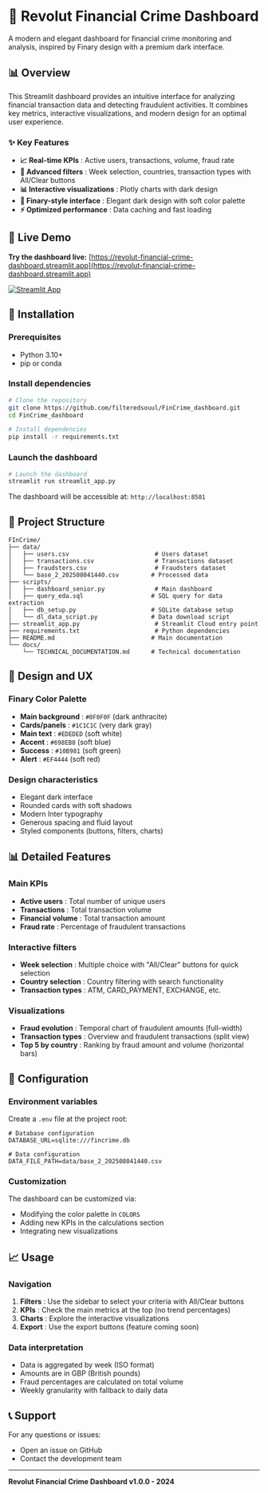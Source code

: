 # 🏦 Revolut Financial Crime Dashboard

A modern and elegant dashboard for financial crime monitoring and analysis, inspired by Finary design with a premium dark interface.

## 📊 Overview

This Streamlit dashboard provides an intuitive interface for analyzing financial transaction data and detecting fraudulent activities. It combines key metrics, interactive visualizations, and modern design for an optimal user experience.

### ✨ Key Features

- **📈 Real-time KPIs** : Active users, transactions, volume, fraud rate
- **🎯 Advanced filters** : Week selection, countries, transaction types with All/Clear buttons
- **📊 Interactive visualizations** : Plotly charts with dark design
- **🎨 Finary-style interface** : Elegant dark design with soft color palette
- **⚡ Optimized performance** : Data caching and fast loading

## 🚀 Live Demo

**Try the dashboard live:** [https://revolut-financial-crime-dashboard.streamlit.app](https://revolut-financial-crime-dashboard.streamlit.app)

[![Streamlit App](https://static.streamlit.io/badges/streamlit_badge_black_white.svg)](https://revolut-financial-crime-dashboard.streamlit.app)

## 🚀 Installation

### Prerequisites
- Python 3.10+
- pip or conda

### Install dependencies

```bash
# Clone the repository
git clone https://github.com/filteredsouul/FinCrime_dashboard.git
cd FinCrime_dashboard

# Install dependencies
pip install -r requirements.txt
```

### Launch the dashboard

```bash
# Launch the dashboard
streamlit run streamlit_app.py
```

The dashboard will be accessible at: `http://localhost:8501`

## 📁 Project Structure

```
FInCrime/
├── data/
│   ├── users.csv                        # Users dataset
│   ├── transactions.csv                 # Transactions dataset
│   ├── fraudsters.csv                   # Fraudsters dataset
│   └── base_2_202508041440.csv         # Processed data
├── scripts/
│   ├── dashboard_senior.py              # Main dashboard
│   ├── query_eda.sql                   # SQL query for data extraction
│   ├── db_setup.py                     # SQLite database setup
│   └── dl_data_script.py               # Data download script
├── streamlit_app.py                     # Streamlit Cloud entry point
├── requirements.txt                     # Python dependencies
├── README.md                           # Main documentation
└── docs/
    └── TECHNICAL_DOCUMENTATION.md      # Technical documentation
```

## 🎨 Design and UX

### Finary Color Palette
- **Main background** : `#0F0F0F` (dark anthracite)
- **Cards/panels** : `#1C1C1C` (very dark gray)
- **Main text** : `#EDEDED` (soft white)
- **Accent** : `#698EB8` (soft blue)
- **Success** : `#10B981` (soft green)
- **Alert** : `#EF4444` (soft red)

### Design characteristics
- Elegant dark interface
- Rounded cards with soft shadows
- Modern Inter typography
- Generous spacing and fluid layout
- Styled components (buttons, filters, charts)

## 📊 Detailed Features

### Main KPIs
- **Active users** : Total number of unique users
- **Transactions** : Total transaction volume
- **Financial volume** : Total transaction amount
- **Fraud rate** : Percentage of fraudulent transactions

### Interactive filters
- **Week selection** : Multiple choice with "All/Clear" buttons for quick selection
- **Country selection** : Country filtering with search functionality
- **Transaction types** : ATM, CARD_PAYMENT, EXCHANGE, etc.

### Visualizations
- **Fraud evolution** : Temporal chart of fraudulent amounts (full-width)
- **Transaction types** : Overview and fraudulent transactions (split view)
- **Top 5 by country** : Ranking by fraud amount and volume (horizontal bars)

## 🔧 Configuration

### Environment variables
Create a `.env` file at the project root:

```env
# Database configuration
DATABASE_URL=sqlite:///fincrime.db

# Data configuration
DATA_FILE_PATH=data/base_2_202508041440.csv
```

### Customization
The dashboard can be customized via:
- Modifying the color palette in `COLORS`
- Adding new KPIs in the calculations section
- Integrating new visualizations

## 📈 Usage

### Navigation
1. **Filters** : Use the sidebar to select your criteria with All/Clear buttons
2. **KPIs** : Check the main metrics at the top (no trend percentages)
3. **Charts** : Explore the interactive visualizations
4. **Export** : Use the export buttons (feature coming soon)

### Data interpretation
- Data is aggregated by week (ISO format)
- Amounts are in GBP (British pounds)
- Fraud percentages are calculated on total volume
- Weekly granularity with fallback to daily data

## 📞 Support

For any questions or issues:
- Open an issue on GitHub
- Contact the development team

---

**Revolut Financial Crime Dashboard v1.0.0 - 2024** 